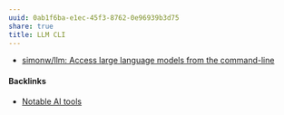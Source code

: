 ```yaml
---
uuid: 0ab1f6ba-e1ec-45f3-8762-0e96939b3d75
share: true
title: LLM CLI
---
```

* [simonw/llm: Access large language models from the command-line](https://github.com/simonw/llm)


#### Backlinks

* [Notable AI tools](/1f16e3ec-47c6-4f57-97a6-4ab3bbec3237)